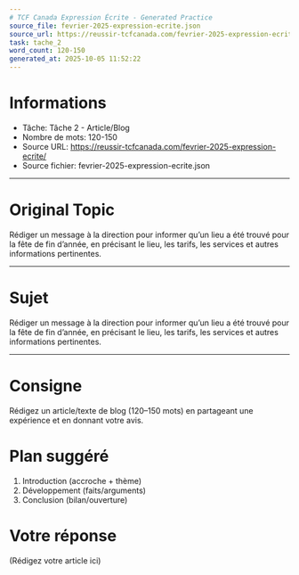 ```yaml
---
# TCF Canada Expression Écrite - Generated Practice
source_file: fevrier-2025-expression-ecrite.json
source_url: https://reussir-tcfcanada.com/fevrier-2025-expression-ecrite/
task: tache_2
word_count: 120-150
generated_at: 2025-10-05 11:52:22
---
```


# Informations
- Tâche: Tâche 2 - Article/Blog
- Nombre de mots: 120-150
- Source URL: https://reussir-tcfcanada.com/fevrier-2025-expression-ecrite/
- Source fichier: fevrier-2025-expression-ecrite.json

---

# Original Topic
Rédiger un message à la direction pour informer qu’un lieu a été trouvé pour la fête de fin d’année, en précisant le lieu, les tarifs, les services et autres informations pertinentes.

---

# Sujet
Rédiger un message à la direction pour informer qu’un lieu a été trouvé pour la fête de fin d’année, en précisant le lieu, les tarifs, les services et autres informations pertinentes.

---
# Consigne
Rédigez un article/texte de blog (120–150 mots) en partageant une expérience et en donnant votre avis.

# Plan suggéré
1. Introduction (accroche + thème)
2. Développement (faits/arguments)
3. Conclusion (bilan/ouverture)

# Votre réponse
(Rédigez votre article ici)
